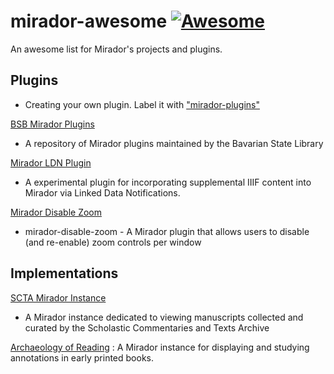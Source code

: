 
# mirador-awesome [![Awesome](https://cdn.rawgit.com/sindresorhus/awesome/d7305f38d29fed78fa85652e3a63e154dd8e8829/media/badge.svg)](https://github.com/sindresorhus/awesome)

An awesome list for Mirador's projects and plugins.

## Plugins

* Creating your own plugin. Label it with ["mirador-plugins"](https://github.com/search?q=topic%3Amirador-plugins&type=Repositories)

[BSB Mirador Plugins](https://github.com/dbmdz/mirador-plugins)
* A repository of Mirador plugins maintained by the Bavarian State Library

[Mirador LDN Plugin](https://github.com/jeffreycwitt/mirador-ldn-plugin)
* A experimental plugin for incorporating supplemental IIIF content into Mirador via Linked Data Notifications.

[Mirador Disable Zoom](https://github.com/UCLALibrary/mirador-disable-zoom)
* mirador-disable-zoom - A Mirador plugin that allows users to disable (and re-enable) zoom controls per window


## Implementations

[SCTA Mirador Instance](http://mirador.scta.info)
* A Mirador instance dedicated to viewing manuscripts collected and curated by the Scholastic Commentaries and Texts Archive

[Archaeology of Reading](http://archaeologyofreading.org/viewer/) : A Mirador instance for displaying and studying annotations in early printed books.
